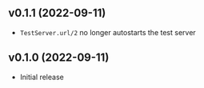 ## v0.1.1 (2022-09-11)

* `TestServer.url/2` no longer autostarts the test server

## v0.1.0 (2022-09-11)

* Initial release